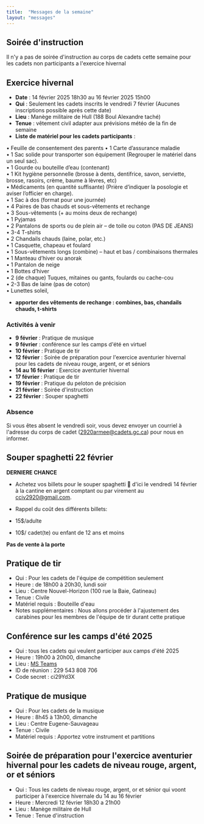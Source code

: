 ```yaml
---
title:  "Messages de la semaine"
layout: "messages"
---
```


## Soirée d'instruction
Il n'y a pas de soirée d'instruction au corps de cadets cette semaine pour les cadets non participants a l'exercice hivernal

## Exercice hivernal 
- **Date** : 14 février 2025 18h30 au 16 février 2025 15h00 
- **Qui** : Seulement les cadets inscrits le vendredi 7 février (Aucunes inscriptions possible après cette date)
- **Lieu** : Manège militaire de Hull (188 Boul Alexandre taché)
- **Tenue** : vêtement civil adapter aux prévisions météo de la fin de semaine
- **Liste de matériel pour les cadets participants** :

•	Feuille de consentement des parents 
•	1 Carte d’assurance maladie  
•	1 Sac solide pour transporter son équipement (Regrouper le matériel dans un seul sac).  
•	1 Gourde ou bouteille d’eau (contenant)  
•	1 Kit hygiène personnelle (brosse à dents, dentifrice, savon, serviette, brosse, rasoirs, crème, baume à lèvres, etc)  
•	Médicaments (en quantité suffisante)   (Prière d’indiquer la posologie et aviser l’officier en charge).  
•	1 Sac à dos (format pour une journée)  
•	4 Paires de bas chauds et sous-vêtements et rechange  
•	3 Sous-vêtements (+ au moins deux de rechange)  
•	1 Pyjamas  
•	2 Pantalons de sports ou de plein air – de toile ou coton  (PAS DE JEANS)  
•	3-4 T-shirts   
•	2 Chandails chauds (laine, polar, etc.)  
•	1 Casquette, chapeau et foulard  
•	1 Sous-vêtements longs (combine) – haut et bas / combinaisons thermales  
•	1 Manteau d’hiver ou anorak  
•	1 Pantalon de neige  
•	1 Bottes d’hiver  
•	2  (de chaque)    Tuques, mitaines ou gants, foulards ou cache-cou   
•	2-3 Bas de laine (pas de coton)  
•	Lunettes soleil, 
- **apporter des vêtements de rechange : combines, bas, chandails chauds, t-shirts**
  



### Activités à venir
 
- **9 février** : Pratique de musique
- **9 février** : conférence sur les camps d'été en virtuel
- **10 février** : Pratique de tir
- **12 février** : Soirée de préparation pour l'exercice aventurier hivernal pour les cadets de niveau rouge, argent, or et séniors 
- **14 au 16 février** : Exercice aventurier hivernal
- **17 février** : Pratique de tir
- **19 février** : Pratique du peloton de précision
- **21 février** : Soirée d'instruction
- **22 février** : Souper spaghetti


### Absence

Si vous êtes absent le vendredi soir, vous devez envoyer un courriel à l'adresse du corps de cadet (<2920armee@cadets.gc.ca>) pour nous en informer.


## Souper spaghetti 22 février
 **DERNIERE CHANCE**
 
- Achetez vos billets pour le souper spaghetti 🍝  d'ici le vendredi 14 février à la cantine en argent comptant ou par virement au <cciv2920@gmail.com>. 

- Rappel du coût des différents billets:
-   15$/adulte
-   10$/ cadet(te) ou enfant de 12 ans et moins

**Pas de vente à la porte**


  
## Pratique de tir 

- Qui :  Pour les cadets de l'équipe de compétition seulement
- Heure : de 18h00 à 20h30, lundi soir
- Lieu : Centre Nouvel-Horizon (100 rue la Baie, Gatineau) 
- Tenue : Civile
- Matériel requis : Bouteille d'eau
- Notes supplémentaires : Nous allons procéder à l'ajustement des carabines pour les membres de l'équipe de tir durant cette pratique

## Conférence sur les camps d'été 2025
- Qui : tous les cadets qui veulent participer aux camps d'été 2025
- Heure : 19h00 à 20h00, dimanche
- Lieu :  [MS Teams](https://teams.microsoft.com/l/meetup-join/19%3ameeting_YTBlOTFjMTItOTljZS00ZjFhLWI1ZmMtMmI0OTM5OGQ3N2Iw%40thread.v2/0?context=%7b%22Tid%22%3a%22ab126afb-e60c-4e2f-b6cf-c7350c76dc84%22%2c%22Oid%22%3a%22235f3956-46df-444e-b59e-8b900c01fc8b%22%7d)
- ID de réunion : 229 543 808 706
- Code secret : ci29Yd3X

## Pratique de musique 

- Qui :  Pour les cadets de la musique
- Heure : 8h45 à 13h00, dimanche
- Lieu : Centre Eugene-Sauvageau
- Tenue : Civile 
- Matériel requis : Apportez votre instrument  et partitions

## Soirée de préparation pour l'exercice aventurier hivernal pour les cadets de niveau rouge, argent, or et séniors 

- Qui : Tous les cadets de niveau rouge, argent, or et sénior qui voont participer à l'exercice hivernale du 14 au 16 février
- Heure : Mercredi 12 février 18h30 a 21h00
- Lieu : Manège militaire de Hull
- Tenue : Tenue d'instruction




